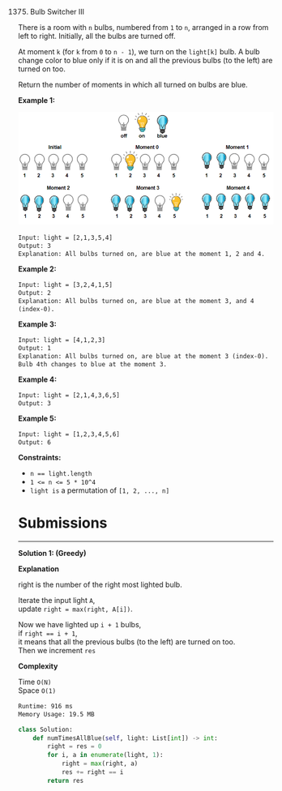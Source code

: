 1375. Bulb Switcher III

There is a room with `n` bulbs, numbered from `1` to `n`, arranged in a row from left to right. Initially, all the bulbs are turned off.

At moment `k` (for `k` from `0` to `n - 1`), we turn on the `light[k]` bulb. A bulb change color to blue only if it is on and all the previous bulbs (to the left) are turned on too.

Return the number of moments in which all turned on bulbs are blue.

 

**Example 1:**

![1375_sample_2_1725.png](img/1375_sample_2_1725.png)
```
Input: light = [2,1,3,5,4]
Output: 3
Explanation: All bulbs turned on, are blue at the moment 1, 2 and 4.
```

**Example 2:**
```
Input: light = [3,2,4,1,5]
Output: 2
Explanation: All bulbs turned on, are blue at the moment 3, and 4 (index-0).
```

**Example 3:**
```
Input: light = [4,1,2,3]
Output: 1
Explanation: All bulbs turned on, are blue at the moment 3 (index-0).
Bulb 4th changes to blue at the moment 3.
```

**Example 4:**
```
Input: light = [2,1,4,3,6,5]
Output: 3
```

**Example 5:**
```
Input: light = [1,2,3,4,5,6]
Output: 6
```
 

**Constraints:**

* `n == light.length`
* `1 <= n <= 5 * 10^4`
* `light is` a permutation of  `[1, 2, ..., n]`

# Submissions
---
**Solution 1: (Greedy)**

**Explanation**

right is the number of the right most lighted bulb.

Iterate the input light `A`,  
update `right = max(right, A[i])`.

Now we have lighted up `i + 1` bulbs,  
if `right == i + 1`,  
it means that all the previous bulbs (to the left) are turned on too.  
Then we increment `res`


**Complexity**

Time `O(N)`  
Space `O(1)`

```
Runtime: 916 ms
Memory Usage: 19.5 MB
```
```python
class Solution:
    def numTimesAllBlue(self, light: List[int]) -> int:
        right = res = 0
        for i, a in enumerate(light, 1):
            right = max(right, a)
            res += right == i
        return res
```
